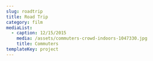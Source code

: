 ```yaml
---
slug: roadtrip
title: Road Trip
category: film
mediaList:
  - caption: 12/15/2015
    media: /assets/commuters-crowd-indoors-1047330.jpg
    title: Commuters
templateKey: project
---
```

